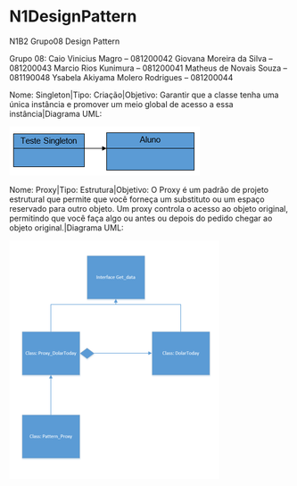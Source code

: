 # N1DesignPattern
N1B2 Grupo08 Design Pattern

Grupo 08:
Caio Vinicius Magro – 081200042 
Giovana Moreira da Silva – 081200043
Marcio Rios Kunimura – 081200041
Matheus de Novais Souza – 081190048 
Ysabela Akiyama Molero Rodrigues – 081200044

Nome: Singleton|Tipo: Criação|Objetivo: Garantir que a classe tenha uma única instância e promover um meio global de acesso a essa instância|Diagrama UML:


![alt text](https://github.com/YsabelaMolero/N1DesignPattern/blob/main/Img%20Singleton.png)

Nome: Proxy|Tipo: Estrutura|Objetivo: O Proxy é um padrão de projeto estrutural que permite que você forneça um substituto ou um espaço reservado para outro objeto. Um proxy controla o acesso ao objeto original, permitindo que você faça algo ou antes ou depois do pedido chegar ao objeto original.|Diagrama UML:





![alt text](https://github.com/YsabelaMolero/N1DesignPattern/blob/main/Img%20Proxy.png)
